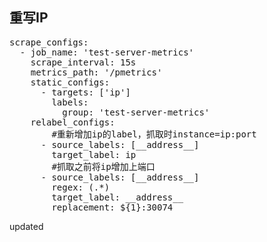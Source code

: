 
## 重写IP
<pre>
scrape_configs:
  - job_name: 'test-server-metrics'
    scrape_interval: 15s
    metrics_path: '/pmetrics'
    static_configs:
      - targets: ['ip']
        labels:
          group: 'test-server-metrics'
    relabel_configs:
		#重新增加ip的label，抓取时instance=ip:port
      - source_labels: [__address__]
        target_label: ip
		#抓取之前将ip增加上端口
      - source_labels: [__address__]
        regex: (.*)
        target_label: __address__
        replacement: ${1}:30074
</pre>


updated

